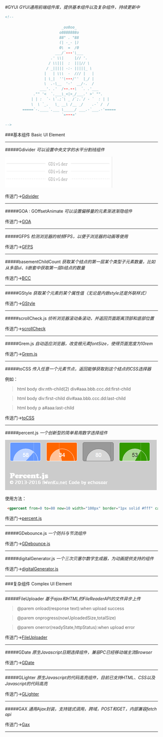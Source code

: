 #GYUI
*GYUI通用前端组件库，提供基本组件以及复杂组件，持续更新中*

```html
<!--

                          _oo0oo_
                         o8888888o
                         88" . "88
                         (| -_- |)
                         0\  =  /0
                       ___/`---'\___
                     .' \\|     |// '.
                    / \\|||  :  |||// \
                   / _||||| -:- |||||_ \
                  |   | \\\  -  /// |   |
                  | \_|  ''\---/''  |_/ |
                  \  .-\__  '-'  __/-.  /
                ___'. .'  /--.--\  `. .'___
             ."" '<  `.___\_<|>_/___.' >' "".
            | | :  `- \`.;`\ _ /`;.`/ - `  : | |
            \  \ `_.   \_ __\ /__ _/    .-` /  /
        =====`-.____`.___ \_____/ ___.-`___.-'=====
                          `=---='

-->
```
###基本组件 Basic UI Element
***
#####Gdivider
*可以设置中央文字的水平分割线组件*

![Gdivider](./commonImg/gdivider.png)

传送门->[Gdivider](https://github.com/echosoar/gyui/tree/basicUIElement/gdivider)
***

#####GOA : GOffsetAnimate
*可以设置偏移量的元素渐进渐隐组件*

传送门->[GOA](https://github.com/echosoar/gyui/tree/master/basicUIElement/goa)
***
#####GFPS
*检测浏览器的帧频FPS，以便于浏览器的动画等使用*

传送门->[GFPS](https://github.com/echosoar/gyui/tree/master/basicUIElement/gfps.js)
***
#####basementChildCount
*获取某个结点的第一层某个类型子元素数量，比如从多层ul、li嵌套中获取第一层li结点的数量*

传送门->[BCC](https://github.com/echosoar/gyui/tree/master/basicUIElement/basementChildCount.html)
***
#####GStyle
*获取某个元素的某个属性值（无论是内嵌style还是外联样式）*

传送门->[GStyle](https://github.com/echosoar/gyui/tree/master/basicUIElement/gstyle)
***
#####scrollCheck.js
*侦听浏览器滚动条滚动，并返回页面距离顶部和底部位置*

传送门->[scrollCheck](https://github.com/echosoar/gyui/tree/master/basicUIElement/scrollCheck.js)
***
#####Grem.js
*自动适应浏览器，改变根元素fontSize，使得页面宽度为10rem*

传送门->[Grem.js](https://github.com/echosoar/gyui/tree/master/basicUIElement/grem.js)
***
#####toCSS
*传入任意一个元素节点，返回能够获取到这个结点的CSS选择器*

例如：

> html body div:nth-child(2) div#aaa.bbb.ccc.dd:first-child

> html body div:first-child div#aaa.bbb.ccc.dd:last-child

> html body p a#aaa:last-child

传送门->[toCSS](https://github.com/echosoar/gyui/tree/master/basicUIElement/toCSS.html)
***
#####percent.js
*一个创新型的简单易用数字选择组件*

![Gdivider](./commonImg/percent.png)

使用方法：
```html 
 <gpercent from=0 to=80 now=10 width="100px" border="1px solid #fff" callback=alert></gpercent>
```

传送门->[percent.js](https://github.com/echosoar/gyui/tree/master/basicUIElement/percent.js)
***
#####GDebounce.js
*一个防抖与节流组件*

传送门->[GDebounce.js](https://github.com/echosoar/gyui/tree/master/basicUIElement/gdebounce/)
***
#####digitalGenerator.js
*一个三次贝塞尔数字生成器，为动画提供支持的组件*

传送门->[digitalGenerator.js](https://github.com/echosoar/gyui/tree/master/basicUIElement/digitalGenerator)
***

###复杂组件 Complex UI Element
***
#####FileUploader
*基于ajax和HTML的FileReaderAPI的文件异步上传*

>@parem onload(response text):when upload success

>@parem onprogress(nowUploadedSize,totalSize)

>@parem onerror(readyState,httpStatus):when upload error

传送门->[FileUploader](https://github.com/echosoar/gyui/tree/complexUIElement/fileuploader)
***
#####GDate
*原生Javascript日期选择组件，兼容PC已经移动端主流Browser*

传送门->[GDate](https://github.com/echosoar/gdate)
***
#####GLighter
*原生Javascript的代码高亮组件，目前已支持HTML、CSS以及Javascript的代码高亮*

传送门->[GLighter](https://github.com/echosoar/glighter)
***
#####GAX
*通用Ajax封装，支持链式调用，跨域，POST和GET，内部兼容fetch api*

传送门->[Gax](https://github.com/echosoar/gyui/tree/master/complexUIElement/gax)
***
